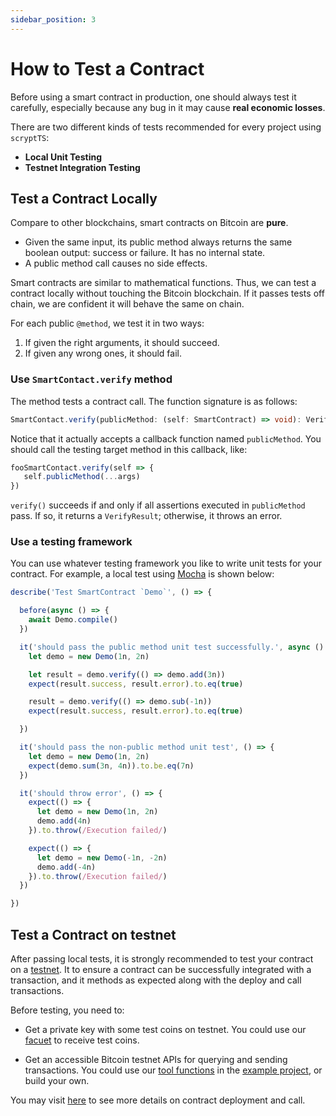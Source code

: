 ```yaml
---
sidebar_position: 3
---
```

 
# How to Test a Contract
 
Before using a smart contract in production, one should always test it carefully, especially because any bug in it may cause **real economic losses**.
 
There are two different kinds of tests recommended for every project using `scryptTS`:
 
* **Local Unit Testing**
* **Testnet Integration Testing**
 
## Test a Contract Locally

Compare to other blockchains, smart contracts on Bitcoin are **pure**.
* Given the same input, its public method always returns the same boolean output: success or failure. It has no internal state.
* A public method call causes no side effects.

Smart contracts are similar to mathematical functions. Thus, we can test a contract locally without touching the Bitcoin blockchain. If it passes tests off chain, we are confident it will behave the same on chain.

For each public `@method`, we test it in two ways:

1. If given the right arguments, it should succeed.
2. If given any wrong ones, it should fail.

### Use `SmartContact.verify` method
 
The method tests a contract call. The function signature is as follows:
 
```ts
SmartContact.verify(publicMethod: (self: SmartContract) => void): VerifyResult
```

Notice that it actually accepts a callback function named `publicMethod`. You should call the testing target method in this callback, like:

```ts
fooSmartContact.verify(self => {
   self.publicMethod(...args)
})
```

`verify()` succeeds if and only if all assertions executed in `publicMethod` pass. If so, it returns a `VerifyResult`; otherwise, it throws an error.

### Use a testing framework
 
You can use whatever testing framework you like to write unit tests for your contract. For example, a local test using [Mocha](https://mochajs.org/) is shown below:
 
```js
describe('Test SmartContract `Demo`', () => {

  before(async () => {
    await Demo.compile()
  })

  it('should pass the public method unit test successfully.', async () => {
    let demo = new Demo(1n, 2n)

    let result = demo.verify(() => demo.add(3n))
    expect(result.success, result.error).to.eq(true)

    result = demo.verify(() => demo.sub(-1n))
    expect(result.success, result.error).to.eq(true)

  })

  it('should pass the non-public method unit test', () => {
    let demo = new Demo(1n, 2n)
    expect(demo.sum(3n, 4n)).to.be.eq(7n)
  })

  it('should throw error', () => {
    expect(() => {
      let demo = new Demo(1n, 2n)
      demo.add(4n)
    }).to.throw(/Execution failed/)

    expect(() => {
      let demo = new Demo(-1n, -2n)
      demo.add(-4n)
    }).to.throw(/Execution failed/)
  })

})
```
 
## Test a Contract on testnet
 
After passing local tests, it is strongly recommended to test your contract on a [testnet](https://test.whatsonchain.com/). It to ensure a contract can be successfully integrated with a transaction, and it methods as expected along with the deploy and call transactions.
 
Before testing, you need to:
 
* Get a private key with some test coins on testnet. You could use our [facuet](https://scrypt.io/#faucet) to receive test coins.
 
* Get an accessible Bitcoin testnet APIs for querying and sending transactions. You could use our [tool functions](https://github.com/sCrypt-Inc/scryptTS-examples/blob/master/tests/txHelper.ts) in the [example project](https://github.com/sCrypt-Inc/scryptTS-examples), or build your own.

You may visit [here](./how-to-deploy-and-call-a-contract.md) to see more details on contract deployment and call.